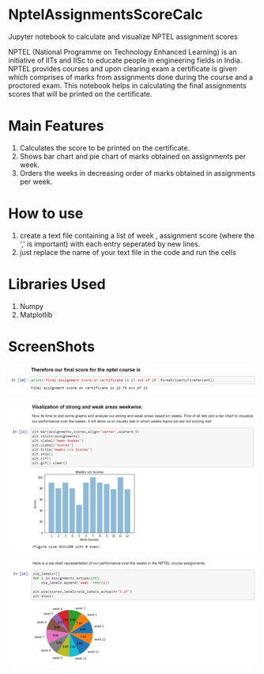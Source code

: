# NptelAssignmentsScoreCalc
Jupyter notebook to calculate and visualize NPTEL assignment scores

NPTEL (National Programme on Technology Enhanced Learning) is an initiative of IITs and IISc to educate people in engineering fields in India. NPTEL provides courses and upon clearing exam a certificate is given which comprises of marks from assignments done during the course and a proctored exam. This notebook helps in calculating the final assignments scores that will be printed on the certificate.


# Main Features
1. Calculates the score to be printed on the certificate.
2. Shows bar chart and pie chart of marks obtained on assignments per week.
3. Orders the weeks in decreasing order of marks obtained in assignments per week.

# How to use
1. create a text file containing a list of week , assignment score (where the ',' is important) with each entry seperated by new lines.
2. just replace the name of your text file in the code and run the cells

# Libraries Used
1. Numpy
2. Matplotlib

# ScreenShots

![snap1](ScreenShots/snap1.PNG)

![snap2](ScreenShots/snap2.PNG)

![snap3](ScreenShots/snap3.PNG)

